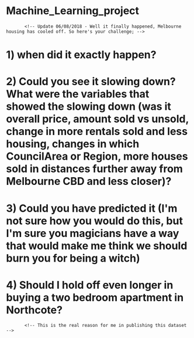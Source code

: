 # Machine_Learning_project

           <!-- Update 06/08/2018 - Well it finally happened, Melbourne housing has cooled off. So here's your challenge; -->

# 1) when did it exactly happen?

# 2) Could you see it slowing down? What were the variables that showed the slowing down (was it overall price, amount sold vs unsold, change in more rentals sold and less housing, changes in which CouncilArea or Region, more houses sold in distances further away from Melbourne CBD and less closer)?

# 3) Could you have predicted it (I'm not sure how you would do this, but I'm sure you magicians have a way that would make me think we should burn you for being a witch)

# 4) Should I hold off even longer in buying a two bedroom apartment in Northcote?

           <!-- This is the real reason for me in publishing this dataset  -->
